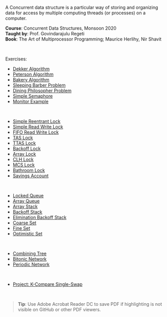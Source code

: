 A Concurrent data structure is a particular way of storing and organizing
data for access by multiple computing threads (or processes) on a computer.

**Course**: Concurrent Data Structures, Monsoon 2020<br>
**Taught by**: Prof. Govindarajulu Regeti<br>
**Book**: The Art of Multiprocessor Programming; Maurice Herlihy, Nir Shavit

<br>

Exercises:
- [Dekker Algorithm](https://github.com/javaf/dekker-algorithm)
- [Peterson Algorithm](https://github.com/javaf/peterson-algorithm)
- [Bakery Algorithm](https://github.com/javaf/bakery-algorithm)
- [Sleeping Barber Problem](https://github.com/javaf/sleeping-barber-problem)
- [Dining Philosopher Problem](https://github.com/javaf/dining-philosophers-problem)
- [Simple Semaphore](https://github.com/javaf/simple-semaphore)
- [Monitor Example](https://github.com/javaf/monitor-example)

<br>

- [Simple Reentrant Lock](https://github.com/javaf/simple-reentrant-lock)
- [Simple Read Write Lock](https://github.com/javaf/simple-read-write-lock)
- [FIFO Read Write Lock](https://github.com/javaf/fifo-read-write-lock)
- [TAS Lock](https://github.com/javaf/tas-lock)
- [TTAS Lock](https://github.com/javaf/ttas-lock)
- [Backoff Lock](https://github.com/javaf/backoff-lock)
- [Array Lock](https://github.com/javaf/array-lock)
- [CLH Lock](https://github.com/javaf/clh-lock)
- [MCS Lock](https://github.com/javaf/mcs-lock)
- [Bathroom Lock](https://github.com/javaf/bathroom-lock)
- [Savings Account](https://github.com/javaf/savings-account)

<br>

- [Locked Queue](https://github.com/javaf/locked-queue)
- [Array Queue](https://github.com/javaf/array-queue)
- [Array Stack](https://github.com/javaf/array-stack)
- [Backoff Stack](https://github.com/javaf/backoff-stack)
- [Elimination Backoff Stack](https://github.com/javaf/elimination-backoff-stack)
- [Coarse Set](https://github.com/javaf/coarse-set)
- [Fine Set](https://github.com/javaf/fine-set)
- [Optimistic Set](https://github.com/javaf/optimistic-set)

<br>

- [Combining Tree](https://github.com/javaf/combining-tree)
- [Bitonic Network](https://github.com/javaf/bitonic-network)
- [Periodic Network](https://github.com/javaf/periodic-network)

<br>

- [Project: K-Compare Single-Swap](https://github.com/javaf/k-compare-single-swap)

<br>

> **Tip**: Use Adobe Acrobat Reader DC to save PDF if highlighting is not
> visible on GitHub or other PDF viewers.
